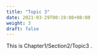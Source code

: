 ```yaml
---
title: "Topic 3"
date: 2021-03-29T00:19:08+08:00
weight: 3
draft: false
---
```


This is Chapter1/Section2/Topic3 .